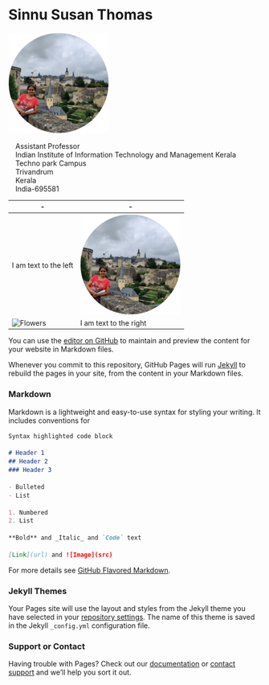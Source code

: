 <h1>Sinnu Susan Thomas</h1> 

<img src="sinnu.jpg" width="200">

&emsp;Assistant Professor<br>
&emsp;Indian Institute of Information Technology and Management Kerala<br>
&emsp;Techno park Campus<br>
&emsp;Trivandrum<br>
&emsp;Kerala<br> 
&emsp;India-695581</p>

| - | - |
|---|---|
| I am text to the left  | <img src="sinnu.jpg" width="200"> |
| ![Flowers](/flowers.jpeg) | I am text to the right |


You can use the [editor on GitHub](https://github.com/sinnuthomas/sinnuthomas.github.io/edit/master/index.md) to maintain and preview the content for your website in Markdown files.

Whenever you commit to this repository, GitHub Pages will run [Jekyll](https://jekyllrb.com/) to rebuild the pages in your site, from the content in your Markdown files.

### Markdown

Markdown is a lightweight and easy-to-use syntax for styling your writing. It includes conventions for

```markdown
Syntax highlighted code block

# Header 1
## Header 2
### Header 3

- Bulleted
- List

1. Numbered
2. List

**Bold** and _Italic_ and `Code` text

[Link](url) and ![Image](src)
```

For more details see [GitHub Flavored Markdown](https://guides.github.com/features/mastering-markdown/).

### Jekyll Themes

Your Pages site will use the layout and styles from the Jekyll theme you have selected in your [repository settings](https://github.com/sinnuthomas/sinnuthomas.github.io/settings). The name of this theme is saved in the Jekyll `_config.yml` configuration file.

### Support or Contact

Having trouble with Pages? Check out our [documentation](https://help.github.com/categories/github-pages-basics/) or [contact support](https://github.com/contact) and we’ll help you sort it out.
